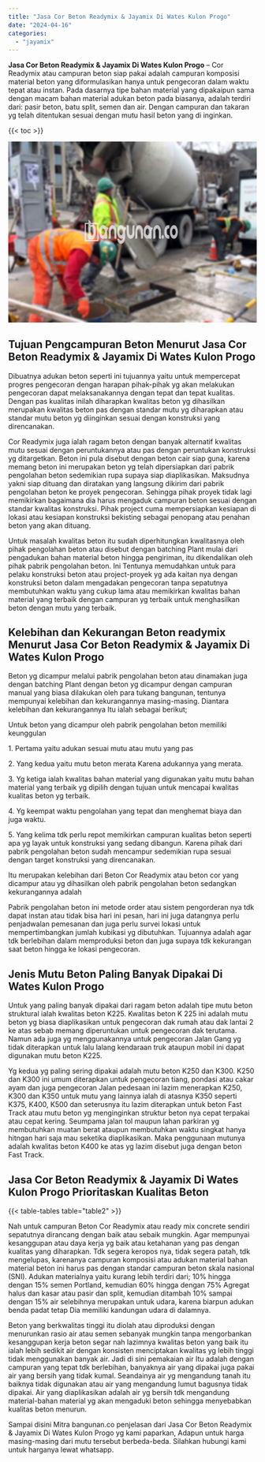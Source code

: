 ```yaml
---
title: "Jasa Cor Beton Readymix & Jayamix Di Wates Kulon Progo"
date: "2024-04-16"
categories: 
  - "jayamix"
---
```


**Jasa Cor Beton Readymix & Jayamix Di Wates Kulon Progo** – Cor Readymix atau campuran beton siap pakai adalah campuran komposisi material beton yang diformulasikan hanya untuk pengecoran dalam waktu tepat atau instan. Pada dasarnya tipe bahan material yang dipakaipun sama dengan macam bahan material adukan beton pada biasanya, adalah terdiri dari: pasir beton, batu split, semen dan air. Dengan campuran dan takaran yg telah ditentukan sesuai dengan mutu hasil beton yang di inginkan.

{{< toc >}}

![Jasa Cor Beton Readymix & Jayamix Di Wates Kulon Progo](/images/jasa-cor-readymix-22.png)

## Tujuan Pengcampuran Beton Menurut Jasa Cor Beton Readymix & Jayamix Di Wates Kulon Progo

Dibuatnya adukan beton seperti ini tujuannya yaitu untuk mempercepat progres pengecoran dengan harapan pihak-pihak yg akan melakukan pengecoran dapat melaksanakannya dengan tepat dan tepat kualitas. Dengan pas kualitas inilah diharapkan kwalitas beton yg dihasilkan merupakan kwalitas beton pas dengan standar mutu yg diharapkan atau standar mutu beton yg diinginkan sesuai dengan konstruksi yang direncanakan.

Cor Readymix juga ialah ragam beton dengan banyak alternatif kwalitas mutu sesuai dengan peruntukannya atau pas dengan peruntukan konstruksi yg ditargetkan. Beton ini pula disebut dengan beton cair siap guna, karena memang beton ini merupakan beton yg telah dipersiapkan dari pabrik pengolahan beton sedemikian rupa supaya siap diaplikasikan. Maksudnya yakni siap dituang dan diratakan yang langsung dikirim dari pabrik pengolahan beton ke proyek pengecoran. Sehingga pihak proyek tidak lagi memikirkan bagaimana dia harus mengaduk campuran beton sesuai dengan standar kwalitas konstruksi. Pihak project cuma mempersiapkan kesiapan di lokasi atau kesiapan konstruksi bekisting sebagai penopang atau penahan beton yang akan dituang.

Untuk masalah kwalitas beton itu sudah diperhitungkan kwalitasnya oleh pihak pengolahan beton atau disebut dengan batching Plant mulai dari pengadukan bahan material beton hingga pengiriman, itu dikendalikan oleh pihak pabrik pengolahan beton. Ini Tentunya memudahkan untuk para pelaku konstruksi beton atau project-proyek yg ada kaitan nya dengan konstruksi beton dalam mengadakan pengecoran tanpa sepatutnya membutuhkan waktu yang cukup lama atau memikirkan kwalitas bahan material yang terbaik dengan campuran yg terbaik untuk menghasilkan beton dengan mutu yang terbaik.

## Kelebihan dan Kekurangan Beton readymix Menurut Jasa Cor Beton Readymix & Jayamix Di Wates Kulon Progo

Beton yg dicampur melalui pabrik pengolahan beton atau dinamakan juga dengan batching Plant dengan beton yg dicampur dengan campuran manual yang biasa dilakukan oleh para tukang bangunan, tentunya mempunyai kelebihan dan kekurangannya masing-masing. Diantara kelebihan dan kekurangannya Itu ialah sebagai berikut;

Untuk beton yang dicampur oleh pabrik pengolahan beton memiliki keunggulan

1\. Pertama yaitu adukan sesuai mutu atau mutu yang pas

2\. Yang kedua yaitu mutu beton merata Karena adukannya yang merata.

3\. Yg ketiga ialah kwalitas bahan material yang digunakan yaitu mutu bahan material yang terbaik yg dipilih dengan tujuan untuk mencapai kwalitas kualitas beton yg terbaik.

4\. Yg keempat waktu pengolahan yang tepat dan menghemat biaya dan juga waktu.

5\. Yang kelima tdk perlu repot memikirkan campuran kualitas beton seperti apa yg layak untuk konstruksi yang sedang dibangun. Karena pihak dari pabrik pengolahan beton sudah mencampur sedemikian rupa sesuai dengan target konstruksi yang direncanakan.

Itu merupakan kelebihan dari Beton Cor Readymix atau beton cor yang dicampur atau yg dihasilkan oleh pabrik pengolahan beton sedangkan kekurangannya adalah

Pabrik pengolahan beton ini metode order atau sistem pengorderan nya tdk dapat instan atau tidak bisa hari ini pesan, hari ini juga datangnya perlu penjadwalan pemesanan dan juga perlu survei lokasi untuk mempertimbangkan jumlah kubikasi yg dibutuhkan. Tujuannya adalah agar tdk berlebihan dalam memproduksi beton dan juga supaya tdk kekurangan saat beton hingga ke lokasi pengecoran.

## Jenis Mutu Beton Paling Banyak Dipakai Di Wates Kulon Progo

Untuk yang paling banyak dipakai dari ragam beton adalah tipe mutu beton struktural ialah kwalitas beton K225. Kwalitas beton K 225 ini adalah mutu beton yg biasa diaplikasikan untuk pengecoran dak rumah atau dak lantai 2 ke atas sebab memang diperuntukan untuk pengecoran dak terutama. Namun ada juga yg menggunakannya untuk pengecoran Jalan Gang yg tidak diterapkan untuk lalu lalang kendaraan truk ataupun mobil ini dapat digunakan mutu beton K225.

Yg kedua yg paling sering dipakai adalah mutu beton K250 dan K300. K250 dan K300 ini umum diterapkan untuk pengecoran tiang, pondasi atau cakar ayam dan juga pengecoran Jalan pedesaan ini lazim menerapkan K250, K300 dan K350 untuk mutu yang lainnya ialah di atasnya K350 seperti K375, K400, K500 dan seterusnya itu lazim diterapkan untuk beton Fast Track atau mutu beton yg menginginkan struktur beton nya cepat terpakai atau cepat kering. Seumpama jalan tol maupun lahan parkiran yg membutuhkan muatan berat ataupun membutuhkan waktu singkat hanya hitngan hari saja mau seketika diaplikasikan. Maka penggunaan mutunya adalah kwalitas beton K400 ke atas yg lazim disebut juga dengan beton Fast Track.

## Jasa Cor Beton Readymix & Jayamix Di Wates Kulon Progo Prioritaskan Kualitas Beton

{{< table-tables table="table2" >}}

Nah untuk campuran Beton Cor Readymix atau ready mix concrete sendiri sepatutnya dirancang dengan baik atau sebaik mungkin. Agar mempunyai kesanggupan atau daya kerja yg baik atau ketahanan yang pas dengan kualitas yang diharapkan. Tdk segera keropos nya, tidak segera patah, tdk mengelupas, karenanya campuran komposisi atau adukan material bahan material beton ini harus pas dengan standar campuran beton skala nasional (SNI). Adukan materialnya yaitu kurang lebih terdiri dari; 10% hingga dengan 15% semen Portland, kemudian 60% hingga dengan 75% Agregat halus dan kasar atau pasir dan split, kemudian ditambah 10% sampai dengan 15% air selebihnya merupakan untuk udara, karena biarpun adukan benda padat tetap Dia memiliki kandungan udara di dalamnya.

Beton yang berkwalitas tinggi itu diolah atau diproduksi dengan menurunkan rasio air atau semen sebanyak mungkin tanpa mengorbankan kesanggupan kerja beton segar nah lazimnya kwalitas beton yang baik itu ialah lebih sedikit air dengan konsisten menciptakan kwalitas yg lebih tinggi tidak menggunakan banyak air. Jadi di sini pemakaian air Itu adalah dengan campuran yang tepat tdk berlebihan, banyaknya air yang dipakai juga pakai air yang bersih yang tidak kumal. Seandainya air yg mengandung tanah itu baiknya tidak digunakan atau air yang mengandung lumut bagusnya tidak dipakai. Air yang diaplikasikan adalah air yg bersih tdk mengandung material-bahan material yg akan mengaduki beton sehingga menyebabkan kualitas beton menurun.

Sampai disini Mitra bangunan.co penjelasan dari Jasa Cor Beton Readymix & Jayamix Di Wates Kulon Progo yg kami paparkan, Adapun untuk harga masing-masing dari mutu tersebut berbeda-beda. Silahkan hubungi kami untuk harganya lewat whatsapp.
